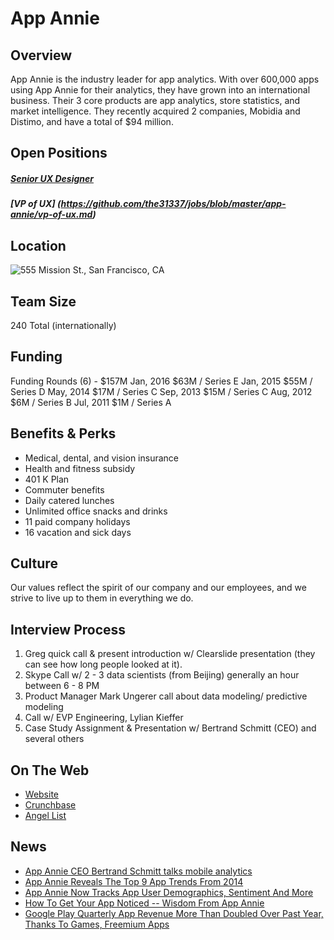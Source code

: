 # App Annie
## Overview
App Annie is the industry leader for app analytics. With over 600,000 apps using App Annie for their analytics, they have grown into an international business. Their 3 core products are app analytics, store statistics, and market intelligence. They recently acquired 2 companies, Mobidia and Distimo, and have a total of $94 million.

## Open Positions
##### [Senior UX Designer](https://github.com/the31337/jobs/blob/master/app-annie/senior-ux-designer.md)
##### [VP of UX] (https://github.com/the31337/jobs/blob/master/app-annie/vp-of-ux.md)

## Location
![555 Mission St., San Francisco, CA](https://maps.googleapis.com/maps/api/staticmap?center=555+Mission+St.,+San+Francisco,+CA&zoom=13&scale=false&size=600x300&maptype=roadmap&format=png&visual_refresh=true)  

## Team Size
240 Total (internationally)

## Funding
Funding Rounds (6) - $157M
Jan, 2016	$63M / Series E
Jan, 2015	$55M / Series D
May, 2014	$17M / Series C
Sep, 2013	$15M / Series C
Aug, 2012	$6M / Series B
Jul, 2011	$1M / Series A

## Benefits & Perks
+ Medical, dental, and vision insurance
+ Health and fitness subsidy
+ 401 K Plan
+ Commuter benefits
+ Daily catered lunches
+ Unlimited office snacks and drinks
+ 11 paid company holidays
+ 16 vacation and sick days

## Culture
Our values reflect the spirit of our company and our employees, and we strive to live up to them in everything we do.

## Interview Process
1. Greg quick call & present introduction w/ Clearslide presentation (they can see how long people looked at it).
2. Skype Call w/ 2 - 3 data scientists (from Beijing) generally an hour between 6 - 8 PM
3. Product Manager Mark Ungerer call about data modeling/ predictive modeling
4. Call w/ EVP Engineering, Lylian Kieffer
5. Case Study Assignment & Presentation w/ Bertrand Schmitt (CEO) and several others

## On The Web
+ [Website](http://www.appannie.com)
+ [Crunchbase](https://www.crunchbase.com/organization/app-annie#/entity)
+ [Angel List](https://angel.co/app-annie)

## News
+ [App Annie CEO Bertrand Schmitt talks mobile analytics](http://venturebeat.com/2014/12/11/app-annie-ceo-bertrand-schmitt-talks-mobile-analytics)
+ [App Annie Reveals The Top 9 App Trends From 2014](https://techcrunch.com/2015/01/28/app-annie-reveals-the-top-9-app-trends-from-2014)
+ [App Annie Now Tracks App User Demographics, Sentiment And More](https://techcrunch.com/2014/12/04/app-annie-now-tracks-app-user-demographics-sentiment-and-more/)
+ [How To Get Your App Noticed -- Wisdom From App Annie](http://www.forbes.com/sites/karstenstrauss/2014/09/23/how-to-get-your-app-noticed-wisdom-from-app-annie/#464b2a8e4c12)
+ [Google Play Quarterly App Revenue More Than Doubled Over Past Year, Thanks To Games, Freemium Apps](https://techcrunch.com/2014/06/23/google-play-quarterly-app-revenue-more-than-doubled-over-past-year-thanks-to-games-freemium-apps/)
